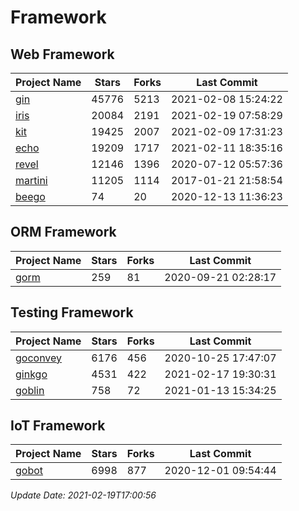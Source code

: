 # Framework

## Web Framework
| Project Name | Stars | Forks | Last Commit |
| ------------ | ----- | ----- | ----------- |
| [gin](https://github.com/gin-gonic/gin) | 45776 | 5213 | 2021-02-08 15:24:22 |
| [iris](https://github.com/kataras/iris) | 20084 | 2191 | 2021-02-19 07:58:29 |
| [kit](https://github.com/go-kit/kit) | 19425 | 2007 | 2021-02-09 17:31:23 |
| [echo](https://github.com/labstack/echo) | 19209 | 1717 | 2021-02-11 18:35:16 |
| [revel](https://github.com/revel/revel) | 12146 | 1396 | 2020-07-12 05:57:36 |
| [martini](https://github.com/go-martini/martini) | 11205 | 1114 | 2017-01-21 21:58:54 |
| [beego](https://github.com/astaxie/beego) | 74 | 20 | 2020-12-13 11:36:23 |

## ORM Framework
| Project Name | Stars | Forks | Last Commit |
| ------------ | ----- | ----- | ----------- |
| [gorm](https://github.com/jinzhu/gorm) | 259 | 81 | 2020-09-21 02:28:17 |

## Testing Framework
| Project Name | Stars | Forks | Last Commit |
| ------------ | ----- | ----- | ----------- |
| [goconvey](https://github.com/smartystreets/goconvey) | 6176 | 456 | 2020-10-25 17:47:07 |
| [ginkgo](https://github.com/onsi/ginkgo) | 4531 | 422 | 2021-02-17 19:30:31 |
| [goblin](https://github.com/franela/goblin) | 758 | 72 | 2021-01-13 15:34:25 |

## IoT Framework
| Project Name | Stars | Forks | Last Commit |
| ------------ | ----- | ----- | ----------- |
| [gobot](https://github.com/hybridgroup/gobot) | 6998 | 877 | 2020-12-01 09:54:44 |

*Update Date: 2021-02-19T17:00:56*